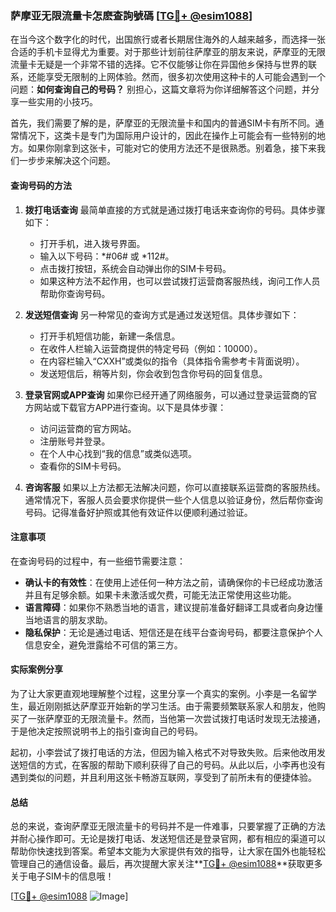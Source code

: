 ### 萨摩亚无限流量卡怎麽查詢號碼 [[TG💪+ @esim1088](https://t.me/s/esim1088)]

在当今这个数字化的时代，出国旅行或者长期居住海外的人越来越多，而选择一张合适的手机卡显得尤为重要。对于那些计划前往萨摩亚的朋友来说，萨摩亚的无限流量卡无疑是一个非常不错的选择。它不仅能够让你在异国他乡保持与世界的联系，还能享受无限制的上网体验。然而，很多初次使用这种卡的人可能会遇到一个问题：**如何查询自己的号码？** 别担心，这篇文章将为你详细解答这个问题，并分享一些实用的小技巧。

首先，我们需要了解的是，萨摩亚的无限流量卡和国内的普通SIM卡有所不同。通常情况下，这类卡是专门为国际用户设计的，因此在操作上可能会有一些特别的地方。如果你刚拿到这张卡，可能对它的使用方法还不是很熟悉。别着急，接下来我们一步步来解决这个问题。

#### 查询号码的方法

1. **拨打电话查询**
   最简单直接的方式就是通过拨打电话来查询你的号码。具体步骤如下：
   - 打开手机，进入拨号界面。
   - 输入以下号码：*#06# 或 *112#。
   - 点击拨打按钮，系统会自动弹出你的SIM卡号码。
   - 如果这种方法不起作用，也可以尝试拨打运营商客服热线，询问工作人员帮助你查询号码。

2. **发送短信查询**
   另一种常见的查询方式是通过发送短信。具体步骤如下：
   - 打开手机短信功能，新建一条信息。
   - 在收件人栏输入运营商提供的特定号码（例如：10000）。
   - 在内容栏输入“CXXH”或类似的指令（具体指令需参考卡背面说明）。
   - 发送短信后，稍等片刻，你会收到包含你号码的回复信息。

3. **登录官网或APP查询**
   如果你已经开通了网络服务，可以通过登录运营商的官方网站或下载官方APP进行查询。以下是具体步骤：
   - 访问运营商的官方网站。
   - 注册账号并登录。
   - 在个人中心找到“我的信息”或类似选项。
   - 查看你的SIM卡号码。

4. **咨询客服**
   如果以上方法都无法解决问题，你可以直接联系运营商的客服热线。通常情况下，客服人员会要求你提供一些个人信息以验证身份，然后帮你查询号码。记得准备好护照或其他有效证件以便顺利通过验证。

#### 注意事项

在查询号码的过程中，有一些细节需要注意：

- **确认卡的有效性**：在使用上述任何一种方法之前，请确保你的卡已经成功激活并且有足够余额。如果卡未激活或欠费，可能无法正常使用这些功能。
- **语言障碍**：如果你不熟悉当地的语言，建议提前准备好翻译工具或者向身边懂当地语言的朋友求助。
- **隐私保护**：无论是通过电话、短信还是在线平台查询号码，都要注意保护个人信息安全，避免泄露给不可信的第三方。

#### 实际案例分享

为了让大家更直观地理解整个过程，这里分享一个真实的案例。小李是一名留学生，最近刚刚抵达萨摩亚开始新的学习生活。由于需要频繁联系家人和朋友，他购买了一张萨摩亚的无限流量卡。然而，当他第一次尝试拨打电话时发现无法接通，于是他决定按照说明书上的指引查询自己的号码。

起初，小李尝试了拨打电话的方法，但因为输入格式不对导致失败。后来他改用发送短信的方式，在客服的帮助下顺利获得了自己的号码。从此以后，小李再也没有遇到类似的问题，并且利用这张卡畅游互联网，享受到了前所未有的便捷体验。

#### 总结

总的来说，查询萨摩亚无限流量卡的号码并不是一件难事，只要掌握了正确的方法并耐心操作即可。无论是拨打电话、发送短信还是登录官网，都有相应的渠道可以帮助你快速找到答案。希望本文能为大家提供有效的指导，让大家在国外也能轻松管理自己的通信设备。最后，再次提醒大家关注**[TG💪+ @esim1088](https://t.me/s/esim1088)**获取更多关于电子SIM卡的信息哦！

[[TG💪+ @esim1088](https://t.me/s/esim1088) ![Image](https://i.postimg.cc/4NQfJmqS/Snipaste-2025-05-13-00-14-12.png)]